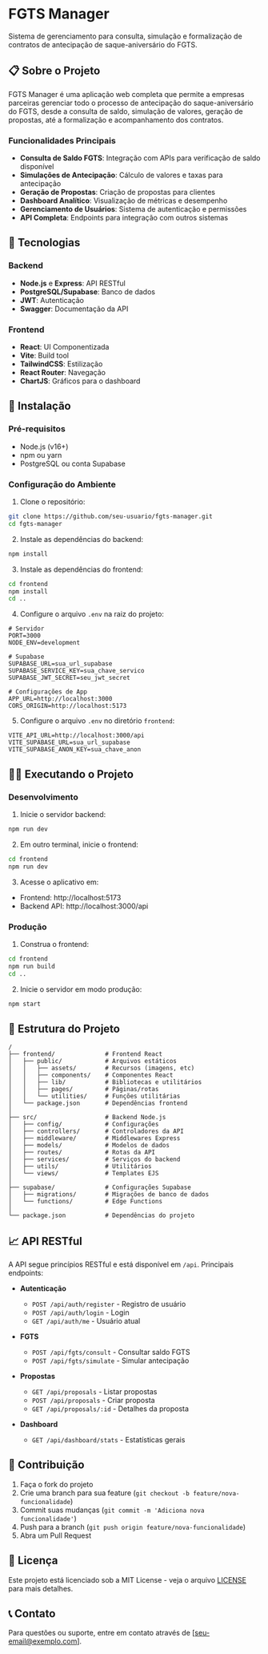 # FGTS Manager

Sistema de gerenciamento para consulta, simulação e formalização de contratos de antecipação de saque-aniversário do FGTS.

## 📋 Sobre o Projeto

FGTS Manager é uma aplicação web completa que permite a empresas parceiras gerenciar todo o processo de antecipação do saque-aniversário do FGTS, desde a consulta de saldo, simulação de valores, geração de propostas, até a formalização e acompanhamento dos contratos.

### Funcionalidades Principais

- **Consulta de Saldo FGTS**: Integração com APIs para verificação de saldo disponível
- **Simulações de Antecipação**: Cálculo de valores e taxas para antecipação
- **Geração de Propostas**: Criação de propostas para clientes
- **Dashboard Analítico**: Visualização de métricas e desempenho
- **Gerenciamento de Usuários**: Sistema de autenticação e permissões
- **API Completa**: Endpoints para integração com outros sistemas

## 🔧 Tecnologias

### Backend
- **Node.js** e **Express**: API RESTful
- **PostgreSQL/Supabase**: Banco de dados
- **JWT**: Autenticação
- **Swagger**: Documentação da API

### Frontend
- **React**: UI Componentizada
- **Vite**: Build tool
- **TailwindCSS**: Estilização
- **React Router**: Navegação
- **ChartJS**: Gráficos para o dashboard

## 🚀 Instalação

### Pré-requisitos
- Node.js (v16+)
- npm ou yarn
- PostgreSQL ou conta Supabase

### Configuração do Ambiente

1. Clone o repositório:
```bash
git clone https://github.com/seu-usuario/fgts-manager.git
cd fgts-manager
```

2. Instale as dependências do backend:
```bash
npm install
```

3. Instale as dependências do frontend:
```bash
cd frontend
npm install
cd ..
```

4. Configure o arquivo `.env` na raiz do projeto:
```
# Servidor
PORT=3000
NODE_ENV=development

# Supabase
SUPABASE_URL=sua_url_supabase
SUPABASE_SERVICE_KEY=sua_chave_servico
SUPABASE_JWT_SECRET=seu_jwt_secret

# Configurações de App
APP_URL=http://localhost:3000
CORS_ORIGIN=http://localhost:5173
```

5. Configure o arquivo `.env` no diretório `frontend`:
```
VITE_API_URL=http://localhost:3000/api
VITE_SUPABASE_URL=sua_url_supabase
VITE_SUPABASE_ANON_KEY=sua_chave_anon
```

## 🏃‍♂️ Executando o Projeto

### Desenvolvimento

1. Inicie o servidor backend:
```bash
npm run dev
```

2. Em outro terminal, inicie o frontend:
```bash
cd frontend
npm run dev
```

3. Acesse o aplicativo em:
- Frontend: http://localhost:5173
- Backend API: http://localhost:3000/api

### Produção

1. Construa o frontend:
```bash
cd frontend
npm run build
cd ..
```

2. Inicie o servidor em modo produção:
```bash
npm start
```

## 📁 Estrutura do Projeto

```
/
├── frontend/              # Frontend React
│   ├── public/            # Arquivos estáticos
│   │   ├── assets/        # Recursos (imagens, etc)
│   │   ├── components/    # Componentes React
│   │   ├── lib/           # Bibliotecas e utilitários
│   │   ├── pages/         # Páginas/rotas
│   │   └── utilities/     # Funções utilitárias
│   └── package.json       # Dependências frontend
│
├── src/                   # Backend Node.js
│   ├── config/            # Configurações
│   ├── controllers/       # Controladores da API
│   ├── middleware/        # Middlewares Express
│   ├── models/            # Modelos de dados
│   ├── routes/            # Rotas da API
│   ├── services/          # Serviços do backend
│   ├── utils/             # Utilitários
│   └── views/             # Templates EJS
│
├── supabase/              # Configurações Supabase
│   ├── migrations/        # Migrações de banco de dados
│   └── functions/         # Edge Functions
│
└── package.json           # Dependências do projeto
```

## 📈 API RESTful

A API segue princípios RESTful e está disponível em `/api`. Principais endpoints:

- **Autenticação**
  - `POST /api/auth/register` - Registro de usuário
  - `POST /api/auth/login` - Login
  - `GET /api/auth/me` - Usuário atual

- **FGTS**
  - `POST /api/fgts/consult` - Consultar saldo FGTS
  - `POST /api/fgts/simulate` - Simular antecipação

- **Propostas**
  - `GET /api/proposals` - Listar propostas
  - `POST /api/proposals` - Criar proposta
  - `GET /api/proposals/:id` - Detalhes da proposta

- **Dashboard**
  - `GET /api/dashboard/stats` - Estatísticas gerais

## 🤝 Contribuição

1. Faça o fork do projeto
2. Crie uma branch para sua feature (`git checkout -b feature/nova-funcionalidade`)
3. Commit suas mudanças (`git commit -m 'Adiciona nova funcionalidade'`)
4. Push para a branch (`git push origin feature/nova-funcionalidade`)
5. Abra um Pull Request

## 📄 Licença

Este projeto está licenciado sob a MIT License - veja o arquivo [LICENSE](LICENSE) para mais detalhes.

## 📞 Contato

Para questões ou suporte, entre em contato através de [seu-email@exemplo.com]. 
